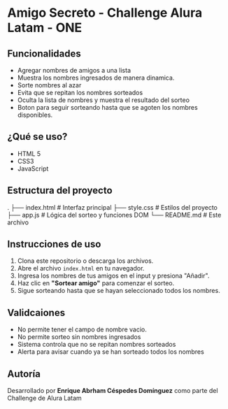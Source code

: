 # Amigo Secreto - Challenge Alura Latam - ONE

## Funcionalidades
- Agregar nombres de amigos a una lista
- Muestra los nombres ingresados de manera dinamica.
- Sorte nombres al azar
- Evita que se repitan los nombres sorteados
- Oculta la lista de nombres y muestra el resultado del sorteo
- Boton para seguir sorteando hasta que se agoten los nombres disponibles.

## ¿Qué se uso?
- HTML 5
- CSS3
- JavaScript

## Estructura del proyecto

.
├── index.html # Interfaz principal
├── style.css # Estilos del proyecto
├── app.js # Lógica del sorteo y funciones DOM
└── README.md # Este archivo

## Instrucciones de uso

1. Clona este repositorio o descarga los archivos.
2. Abre el archivo `index.html` en tu navegador.
3. Ingresa los nombres de tus amigos en el input y presiona "Añadir".
4. Haz clic en **"Sortear amigo"** para comenzar el sorteo.
5. Sigue sorteando hasta que se hayan seleccionado todos los nombres.

## Validcaiones

- No permite tener el campo de nombre vacio.
- No permite sorteo sin nombres ingresados
- Sistema controla que no se repitan nombres sorteados
- Alerta para avisar cuando ya se han sorteado todos los nombres

## Autoría

Desarrollado por **Enrique Abrham Céspedes Domínguez** como parte del Challenge de Alura Latam